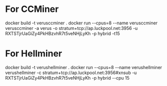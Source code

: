 # For CCMiner

docker build -t verusccminer .
docker run --cpus=8 --name verusccminer verusccminer -a verus -o stratum+tcp://ap.luckpool.net:3956 -u RXTSTjrUaGiZy4PkHBzvhR7t5veNHjLyKh -p hybrid -t15

# For Hellminer

docker build -t verushellminer .
docker run --cpus=8 --name verushellminer verushellminer -c stratum+tcp://ap.luckpool.net:3956#xnsub -u RXTSTjrUaGiZy4PkHBzvhR7t5veNHjLyKh -p hybrid --cpu 15
